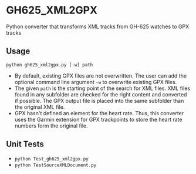 # GH625_XML2GPX
Python converter that transforms XML tracks from GH-625 watches to GPX tracks

## Usage
`python gh625_xml2gpx.py [-w] path`
* By default, existing GPX files are not overwritten. The user can add the
optional command line argument `-w` to overwrite existing GPX files.
* The given `path` is the starting point of the search for XML files.
XML files found in any subfolder are checked for the right content and
converted if possible. The GPX output file is placed into the same subfolder
than the original XML file.
* GPX hasn't defined an element for the heart rate. Thus, this converter
uses the Garmin extension for GPX trackpoints to store the heart rate numbers
form the original file.

## Unit Tests
* `python Test_gh625_xml2gpx.py`
* `python TestSourceXMLDocument.py`
